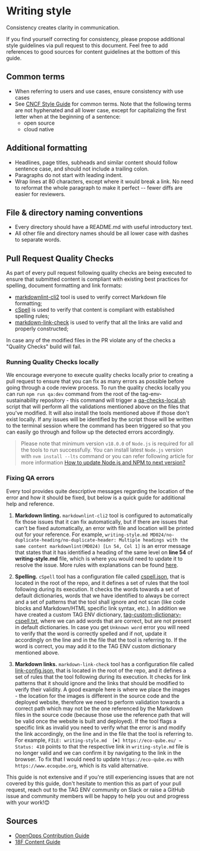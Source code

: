 # Writing style

Consistency creates clarity in communication.

If you find yourself correcting for consistency, please propose additional style
guidelines via pull request to this document. Feel free to add references to
good sources for content guidelines at the bottom of this guide.

<!-- cSpell:ignore usecase --->
## Common terms

* When referring to users and use cases, ensure consistency with use cases
* See [CNCF Style Guide][cncf-style] for common terms. Note that the following terms are not hyphenated and all lower case, except for capitalizing the first letter when at the beginning of a sentence:
  * open source
  * cloud native

## Additional formatting

* Headlines, page titles, subheads and similar content should follow sentence
  case, and should not include a trailing colon.
* Paragraphs do not start with leading indent.
* Wrap lines at 80 characters, except where it would break a link. No need to
  reformat the whole paragraph to make it perfect -- fewer diffs are easier
  for reviewers.

## File & directory naming conventions

* Every directory should have a README.md with useful introductory text.
* All other file and directory names should be all lower case with dashes to
  separate words.

## Pull Request Quality Checks

As part of every pull request following quality checks are being executed to ensure that submitted content is compliant with existing best practices for spelling, document formatting and link formats:

* [markdownlint-cli2](https://github.com/DavidAnson/markdownlint-cli2) tool is used to verify correct Markdown file formatting;
* [cSpell](http://cspell.org) is used to verify that content is compliant with established spelling rules;
* [markdown-link-check](https://github.com/tcort/markdown-link-check) is used to verify that all the links are valid and properly constructed;

In case any of the modified files in the PR violate any of the checks a "Quality Checks" build will fail.

### Running Quality Checks locally

We encourage everyone to execute quality checks locally prior to creating a pull request to ensure that you can fix as many errors as possible before going through a code review process. To run the quality checks locally you can run ```npm run qa:dev``` command from the root of the tag-env-sustainability repository - this command will trigger a [qa-checks-local.sh](./qa-checks-local.sh) script that will perform all the validations mentioned above on the files that you've modified. It will also install the tools mentioned above if those don't exist locally. If any issues will be identified by the script those will be written to the terminal session where the command has been triggered so that you can easily go through and follow up the detected errors accordingly.

> Please note that minimum version ```v18.0.0``` of ```Node.js``` is required for all the tools to run successfully. You can install latest ```Node.js``` version with ```nvm install --lts``` command or you can refer following article for more information [How to update Node.js and NPM to next version?](https://www.geeksforgeeks.org/how-to-update-node-js-and-npm-to-next-version)

### Fixing QA errors

Every tool provides quite descriptive messages regarding the location of the error and how it should be fixed, but below is a quick guide for additional help and reference.

1. **Markdown linting.** ```markdownlint-cli2``` tool is configured to automatically fix those issues that it can fix automatically, but if there are issues that can't be fixed automatically, an error with file and location will be printed out for your reference. For example, ```writing-style.md MD024/no-duplicate-heading/no-duplicate-header: Multiple headings with the same content markdownlint(MD024) [Ln 54, Col 1]``` is an error message that states that it has identified a heading of the same level on **line 54** of **writing-style.md** file, which is where you would need to update it to resolve the issue. More rules with explanations can be found [here](https://github.com/DavidAnson/markdownlint/blob/main/README.md#rules--aliases).

2. **Spelling.** ```cSpell``` tool has a configuration file called [cspell.json](./cspell.json), that is located in the root of the repo, and it defines a set of rules that the tool following during its execution. It checks the words towards a set of default dictionaries, words that we have identified to always be correct and a set of patterns that the tool shall ignore and not scan (like code blocks and Markdown/HTML specific link syntax, etc.). In addition we have created a custom TAG ENV dictionary, [tag-custom-dictionary-cspell.txt](./tag-custom-dictionary-cspell.txt), where we can add words that are correct, but are not present in default dictionaries. In case you get ```Unknown word``` error you will need to verify that the word is correctly spelled and if not, update it accordingly on the line and in the file that the tool is referring to. If the word is correct, you may add it to the TAG ENV custom dictionary mentioned above.

3. **Markdown links.** ```markdown-link-check``` tool has a configuration file called [link-config.json](./link-config.json), that is located in the root of the repo, and it defines a set of rules that the tool following during its execution. It checks for link patterns that it should ignore and the links that should be modified to verify their validity. A good example here is where we place the images - the location for the images is different in the source code and the deployed website, therefore we need to perform validation towards a correct path which may not be the one referenced by the Markdown files in the source code (because those use the reference path that will be valid once the website is built and deployed). If the tool flags a specific link as invalid you need to verify what the error is and modify the link accordingly, on the line and in the file that the tool is referring to. For example, ```FILE: writing-style.md  [✖] https://eco-qube.eu/ → Status: 410``` points to that the respective link in ```writing-style.md``` file is no longer valid and we can confirm it by navigating to the link in the browser. To fix that I would need to update ```https://eco-qube.eu``` with ```https://www.ecoqube.org```, which is its valid alternative.

This guide is not extensive and if you're still experiencing issues that are not covered by this guide, don't hesitate to mention this as part of your pull request, reach out to the TAG ENV community on Slack or raise a GitHub issue and community members will be happy to help you out and progress with your work!😊

## Sources

<!-- cSpell:ignore Opps --->
* [OpenOpps Contribution Guide][openopps-style]
* [18F Content Guide](https://content-guide.18f.gov/)

[cncf-style]: https://github.com/cncf/foundation/blob/master/style-guide.md
[openopps-style]: https://github.com/openopps/openopps.github.io/blob/master/CONTRIBUTING.md
